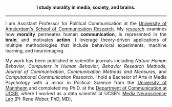 <!-- EDUCATION HEADER -->

<h4 style="text-align: center; padding-top: -15px;">I study morality in media, society, and brains.</h4>

---

<!-- MAIN BODY -->

<div style="text-align: justify" markdown="1">

I am Assistant Professor for Political Communication at the [University of Amsterdam's School of Communication Research](https://ascor.uva.nl/). My [research](https://fhopp.github.io/research) examines how **morality** permeates human **communication**, is represented in the **brain**, and motivates **action**. I leverage theory-driven applications of multiple methodologies that include behavioral experiments, machine learning, and neuroimaging.
       
My work has been published in scientific journals including _Nature Human Behavior_, _Computers in Human Behavior_, _Behavior Research Methods_, _Journal of Communication_, _Communication Methods and Measures_, and _Computational Communication Research_. I hold a Bachelor of Arts in Media Psychology with a minor in Political Science from the [University of Mannheim](http://mkw.uni-mannheim.de/) and completed my Ph.D. at the [Department of Communication at UCSB](http://www.comm.ucsb.edu/), where I worked as a data scientist at UCSB's [Media Neuroscience Lab](http://www.medianeuroscience.org/) (PI: Rene Weber, PhD, MD), 

</div>